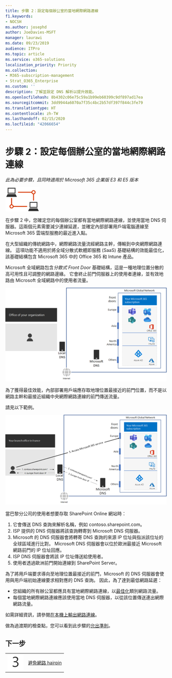 ```yaml
---
title: 步驟 2：設定每個辦公室的當地網際網路連線
f1.keywords:
- NOCSH
ms.author: josephd
author: JoeDavies-MSFT
manager: laurawi
ms.date: 09/23/2019
audience: ITPro
ms.topic: article
ms.service: o365-solutions
localization_priority: Priority
ms.collection:
- M365-subscription-management
- Strat_O365_Enterprise
ms.custom: ''
description: 了解並設定 DNS 解析以提升效能。
ms.openlocfilehash: 8b4302c06e75c59a1b99eb60399c9df897ad17ea
ms.sourcegitcommit: 3dd9944a6070a7f35c4bc2b57df397f844c3fe79
ms.translationtype: HT
ms.contentlocale: zh-TW
ms.lasthandoff: 02/15/2020
ms.locfileid: "42066654"
---
```

# <a name="step-2-configure-local-internet-connections-for-each-office"></a>步驟 2：設定每個辦公室的當地網際網路連線

*此為必要步驟，且同時適用於 Microsoft 365 企業版 E3 和 E5 版本*

![階段 1-網路](../media/deploy-foundation-infrastructure/networking_icon-small.png)

在步驟 2 中，您確定您的每個辦公室都有當地網際網路連線，並使用當地 DNS 伺服器。這兩個元素需要減少連線延遲，並確定內部部署用戶端電腦連線至 Microsoft 365 雲端型服務的最近進入點。

在大型組織的傳統網路中，網際網路流量流經網路主幹，傳輸到中央網際網路連線。 這項功能不適用於將全域分散式軟體即服務 (SaaS) 基礎結構的效能最佳化，該基礎結構包含 Microsoft 365 中的 Office 365 和 Intune 產品。

Microsoft 全域網路包含*分散式 Front Door* 基礎結構，這是一種地理位置分散的高可用性且可調整的網路邊緣。 它會終止前門伺服器上的使用者連線，並有效地路由 Microsoft 全域網路中的使用者流量。

![Microsoft 全域網路](../media/networking-dns-resolution-same-location/microsoft-global-network.png)

為了獲得最佳效能，內部部署用戶端應存取地理位置最接近的前門位置，而不是以網路主幹和最接近組織中央網際網路連線的前門傳送流量。

請見以下範例。

![使用 Microsoft 全域網路的範例](../media/networking-dns-resolution-same-location/microsoft-global-network-example.png)

當巴黎分公司的使用者想要存取 SharePoint Online 網站時：

1. 它會傳送 DNS 查詢來解析名稱，例如 contoso.sharepoint.com。 
2. ISP 提供的 DNS 伺服器將該查詢轉寄到 Microsoft DNS 伺服器。
3. Microsoft 的 DNS 伺服器會將轉寄 DNS 查詢的來源 IP 位址與指派該位址的全球區域進行比對。 Microsoft DNS 伺服器會以位於歐洲最接近 Microsoft 網路前門的 IP 位址回應。
4. ISP DNS 伺服器會將該 IP 位址傳送給使用者。
5. 使用者透過歐洲前門開始連線到 SharePoint Server。

為了將用戶端要求導向至地理位置最接近的前門，Microsoft 的 DNS 伺服器會使用與用戶端初始連線要求相對應的 DNS 查詢。 因此，為了達到最低網路延遲：

- 您組織的所有辦公室都應具有當地網際網路連線，以[最佳化](https://docs.microsoft.com/office365/enterprise/office-365-network-connectivity-principles#new-office-365-endpoint-categories)類別網路流量。
- 每個當地網際網路連線應該使用當地 DNS 伺服器，以從該位置傳送連出網際網路流量。

如需詳細資訊，請參閱[在本機上輸出網路連線](https://docs.microsoft.com/office365/enterprise/office-365-network-connectivity-principles#egress-network-connections-locally)。 

做為過渡期的檢查點，您可以看到此步驟的[允出準則](networking-exit-criteria.md#crit-networking-step2)。

## <a name="next-step"></a>下一步

|||
|:-------|:-----|
|![步驟 3](../media/stepnumbers/Step3.png)|[避免網路 hairpin](networking-avoid-network-hairpins.md)|
